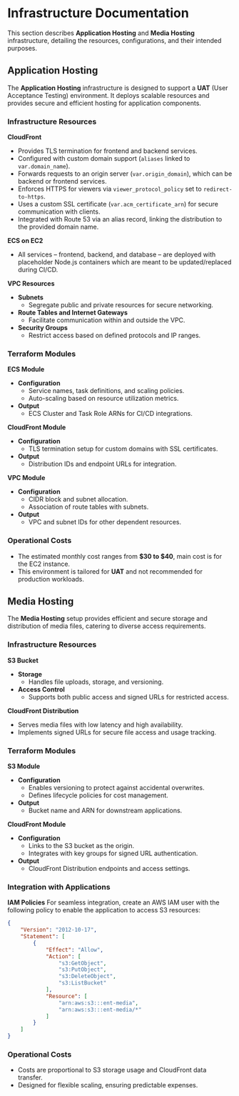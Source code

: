 # Infrastructure Documentation

This section describes **Application Hosting** and **Media Hosting** infrastructure, detailing the resources, configurations, and their intended purposes.

## Application Hosting

The **Application Hosting** infrastructure is designed to support a **UAT** (User Acceptance Testing) environment. It deploys scalable resources and provides secure and efficient hosting for application components.

### Infrastructure Resources

**CloudFront**
- Provides TLS termination for frontend and backend services.
- Configured with custom domain support (`aliases` linked to `var.domain_name`).
- Forwards requests to an origin server (`var.origin_domain`), which can be backend or frontend services.
- Enforces HTTPS for viewers via `viewer_protocol_policy` set to `redirect-to-https`.
- Uses a custom SSL certificate (`var.acm_certificate_arn`) for secure communication with clients.
- Integrated with Route 53 via an alias record, linking the distribution to the provided domain name.

**ECS on EC2**
- All services – frontend, backend, and database – are deployed with placeholder Node.js containers which are meant to be updated/replaced during CI/CD.

**VPC Resources**
- **Subnets**
    - Segregate public and private resources for secure networking.
- **Route Tables and Internet Gateways**
    - Facilitate communication within and outside the VPC.
- **Security Groups**
    - Restrict access based on defined protocols and IP ranges.

### Terraform Modules

**ECS Module**
- **Configuration**
    - Service names, task definitions, and scaling policies.
    - Auto-scaling based on resource utilization metrics.
- **Output**
    - ECS Cluster and Task Role ARNs for CI/CD integrations.

**CloudFront Module**
- **Configuration**
    - TLS termination setup for custom domains with SSL certificates.
- **Output**
    - Distribution IDs and endpoint URLs for integration.

**VPC Module**
- **Configuration**
    - CIDR block and subnet allocation.
    - Association of route tables with subnets.
- **Output**
    - VPC and subnet IDs for other dependent resources.

### Operational Costs

- The estimated monthly cost ranges from **\$30 to \$40**, main cost is for the EC2 instance.
- This environment is tailored for **UAT** and not recommended for production workloads.

## Media Hosting

The **Media Hosting** setup provides efficient and secure storage and distribution of media files, catering to diverse access requirements.

### Infrastructure Resources

**S3 Bucket**
- **Storage**
    - Handles file uploads, storage, and versioning.
- **Access Control**
    - Supports both public access and signed URLs for restricted access.

**CloudFront Distribution**
- Serves media files with low latency and high availability.
- Implements signed URLs for secure file access and usage tracking.

### Terraform Modules

**S3 Module**
- **Configuration**
    - Enables versioning to protect against accidental overwrites.
    - Defines lifecycle policies for cost management.
- **Output**
    - Bucket name and ARN for downstream applications.

**CloudFront Module**
- **Configuration**
    - Links to the S3 bucket as the origin.
    - Integrates with key groups for signed URL authentication.
- **Output**
    - CloudFront Distribution endpoints and access settings.

### Integration with Applications

**IAM Policies**
For seamless integration, create an AWS IAM user with the following policy to enable the application to access S3 resources:

```json
{
    "Version": "2012-10-17",
    "Statement": [
        {
            "Effect": "Allow",
            "Action": [
                "s3:GetObject",
                "s3:PutObject",
                "s3:DeleteObject",
                "s3:ListBucket"
            ],
            "Resource": [
                "arn:aws:s3:::ent-media",
                "arn:aws:s3:::ent-media/*"
            ]
        }
    ]
}
```

### Operational Costs

- Costs are proportional to S3 storage usage and CloudFront data transfer.
- Designed for flexible scaling, ensuring predictable expenses.